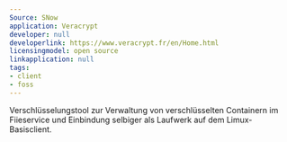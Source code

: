 ```yaml
---
Source: SNow
application: Veracrypt
developer: null
developerlink: https://www.veracrypt.fr/en/Home.html
licensingmodel: open source
linkapplication: null
tags:
- client
- foss
---
```

Verschlüsselungstool zur Verwaltung von verschlüsselten Containern im Fiieservice und Einbindung selbiger als Laufwerk auf dem Limux-Basisclient. 
